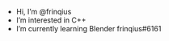 -  Hi, I’m @frinqius 
-  I’m interested in C++
-  I’m currently learning Blender                                                                                                                             frinqius#6161
